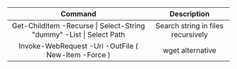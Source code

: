 | Command | Description |
| :---: | :----: |
| Get-ChildItem -Recurse \| Select-String "dummy" -List \| Select Path | Search string in files recursively |
| Invoke-WebRequest -Uri <url> -OutFile ( New-Item <item> -Force )| wget alternative|
